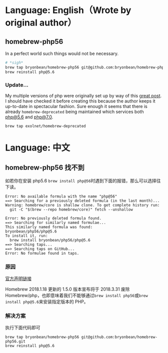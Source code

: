 # Language: English（Wrote by original author）
## homebrew-php56
In a perfect world such things would not be necessary.

```bash
# *sigh*
brew tap bryonbean/homebrew-php56 git@github.com:bryonbean/homebrew-php56.git 
brew reinstall php@5.6
```
### Update...
My multiple versions of php were originally set up by way of this [great post](https://getgrav.org/blog/macos-mojave-apache-multiple-php-versions). I should have checked it before creating this because the author keeps it up-to-date in spectacular fashion. Sure enough it seems that there is already `homebrew-deprecated` being maintained which services both php@5.6 and php@7.0.

```bash
brew tap exolnet/homebrew-deprecated
```

# Language: 中文
## homebrew-php56 找不到

如若你在安装 php5.6 ```brew install php@56```时遇到下面的报错，那么可以选择往下读。
```
Error: No available formula with the name "php@56" 
==> Searching for a previously deleted formula (in the last month)...
Warning: homebrew/core is shallow clone. To get complete history run:
  git -C "$(brew --repo homebrew/core)" fetch --unshallow

Error: No previously deleted formula found.
==> Searching for similarly named formulae...
This similarly named formula was found:
bryonbean/php56/php@5.6
To install it, run:
  brew install bryonbean/php56/php@5.6
==> Searching taps...
==> Searching taps on GitHub...
Error: No formulae found in taps.
```
### 原因
[官方声明链接](https://brew.sh/2018/01/19/homebrew-1.5.0/)

Homebrew 2018.1.18 更新的 1.5.0 版本宣布将于 2018.3.31 废除 Homebrew/php，也即意味着我们不能够通过```brew install php56```或```brew install php@5.6```来安装指定版本的 PHP。
### 解决方案
执行下面代码即可
```
brew tap bryonbean/homebrew-php56 git@github.com:bryonbean/homebrew-php56.git
brew reinstall php@5.6
```
